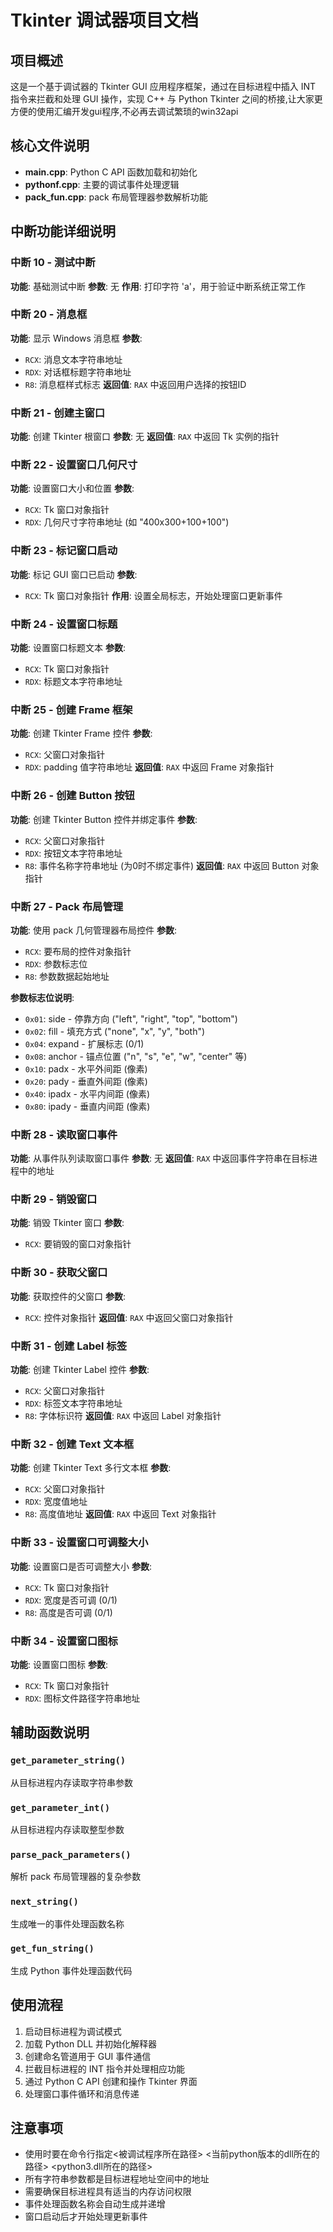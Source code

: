 # Tkinter 调试器项目文档

## 项目概述

这是一个基于调试器的 Tkinter GUI 应用程序框架，通过在目标进程中插入 INT 指令来拦截和处理 GUI 操作，实现 C++ 与 Python Tkinter 之间的桥接,让大家更方便的使用汇编开发gui程序,不必再去调试繁琐的win32api

## 核心文件说明

- **main.cpp**: Python C API 函数加载和初始化
- **pythonf.cpp**: 主要的调试事件处理逻辑
- **pack_fun.cpp**: pack 布局管理器参数解析功能

## 中断功能详细说明

### 中断 10 - 测试中断
**功能**: 基础测试中断
**参数**: 无
**作用**: 打印字符 'a'，用于验证中断系统正常工作

### 中断 20 - 消息框
**功能**: 显示 Windows 消息框
**参数**:
- `RCX`: 消息文本字符串地址
- `RDX`: 对话框标题字符串地址  
- `R8`: 消息框样式标志
**返回值**: `RAX` 中返回用户选择的按钮ID

### 中断 21 - 创建主窗口
**功能**: 创建 Tkinter 根窗口
**参数**: 无
**返回值**: `RAX` 中返回 Tk 实例的指针

### 中断 22 - 设置窗口几何尺寸
**功能**: 设置窗口大小和位置
**参数**:
- `RCX`: Tk 窗口对象指针
- `RDX`: 几何尺寸字符串地址 (如 "400x300+100+100")

### 中断 23 - 标记窗口启动
**功能**: 标记 GUI 窗口已启动
**参数**:
- `RCX`: Tk 窗口对象指针
**作用**: 设置全局标志，开始处理窗口更新事件

### 中断 24 - 设置窗口标题
**功能**: 设置窗口标题文本
**参数**:
- `RCX`: Tk 窗口对象指针
- `RDX`: 标题文本字符串地址

### 中断 25 - 创建 Frame 框架
**功能**: 创建 Tkinter Frame 控件
**参数**:
- `RCX`: 父窗口对象指针
- `RDX`: padding 值字符串地址
**返回值**: `RAX` 中返回 Frame 对象指针

### 中断 26 - 创建 Button 按钮
**功能**: 创建 Tkinter Button 控件并绑定事件
**参数**:
- `RCX`: 父窗口对象指针
- `RDX`: 按钮文本字符串地址
- `R8`: 事件名称字符串地址 (为0时不绑定事件)
**返回值**: `RAX` 中返回 Button 对象指针

### 中断 27 - Pack 布局管理
**功能**: 使用 pack 几何管理器布局控件
**参数**:
- `RCX`: 要布局的控件对象指针
- `RDX`: 参数标志位
- `R8`: 参数数据起始地址

**参数标志位说明**:
- `0x01`: side - 停靠方向 ("left", "right", "top", "bottom")
- `0x02`: fill - 填充方式 ("none", "x", "y", "both")  
- `0x04`: expand - 扩展标志 (0/1)
- `0x08`: anchor - 锚点位置 ("n", "s", "e", "w", "center" 等)
- `0x10`: padx - 水平外间距 (像素)
- `0x20`: pady - 垂直外间距 (像素)
- `0x40`: ipadx - 水平内间距 (像素)
- `0x80`: ipady - 垂直内间距 (像素)

### 中断 28 - 读取窗口事件
**功能**: 从事件队列读取窗口事件
**参数**: 无
**返回值**: `RAX` 中返回事件字符串在目标进程中的地址

### 中断 29 - 销毁窗口
**功能**: 销毁 Tkinter 窗口
**参数**:
- `RCX`: 要销毁的窗口对象指针

### 中断 30 - 获取父窗口
**功能**: 获取控件的父窗口
**参数**:
- `RCX`: 控件对象指针
**返回值**: `RAX` 中返回父窗口对象指针

### 中断 31 - 创建 Label 标签
**功能**: 创建 Tkinter Label 控件
**参数**:
- `RCX`: 父窗口对象指针
- `RDX`: 标签文本字符串地址
- `R8`: 字体标识符
**返回值**: `RAX` 中返回 Label 对象指针

### 中断 32 - 创建 Text 文本框
**功能**: 创建 Tkinter Text 多行文本框
**参数**:
- `RCX`: 父窗口对象指针
- `RDX`: 宽度值地址
- `R8`: 高度值地址
**返回值**: `RAX` 中返回 Text 对象指针

### 中断 33 - 设置窗口可调整大小
**功能**: 设置窗口是否可调整大小
**参数**:
- `RCX`: Tk 窗口对象指针
- `RDX`: 宽度是否可调 (0/1)
- `R8`: 高度是否可调 (0/1)

### 中断 34 - 设置窗口图标
**功能**: 设置窗口图标
**参数**:
- `RCX`: Tk 窗口对象指针
- `RDX`: 图标文件路径字符串地址

## 辅助函数说明

### `get_parameter_string()`
从目标进程内存读取字符串参数

### `get_parameter_int()`  
从目标进程内存读取整型参数

### `parse_pack_parameters()`
解析 pack 布局管理器的复杂参数

### `next_string()`
生成唯一的事件处理函数名称

### `get_fun_string()`
生成 Python 事件处理函数代码

## 使用流程

1. 启动目标进程为调试模式
2. 加载 Python DLL 并初始化解释器
3. 创建命名管道用于 GUI 事件通信
4. 拦截目标进程的 INT 指令并处理相应功能
5. 通过 Python C API 创建和操作 Tkinter 界面
6. 处理窗口事件循环和消息传递

## 注意事项
- 使用时要在命令行指定<被调试程序所在路径> <当前python版本的dll所在的路径> <python3.dll所在的路径>
- 所有字符串参数都是目标进程地址空间中的地址
- 需要确保目标进程具有适当的内存访问权限
- 事件处理函数名称会自动生成并递增
- 窗口启动后才开始处理更新事件
